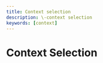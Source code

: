 ```yaml
---
title: Context selection
description: \-context selection
keywords: [context]
---
```


# Context Selection
